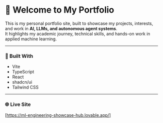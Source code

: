 # 👋 Welcome to My Portfolio

This is my personal portfolio site, built to showcase my projects, interests, and work in **AI, LLMs, and autonomous agent systems**.  
It highlights my academic journey, technical skills, and hands-on work in applied machine learning.

---

### 🔧 Built With
- Vite  
- TypeScript  
- React  
- shadcn/ui  
- Tailwind CSS  

---

### 🌐 Live Site  
[https://ml-engineering-showcase-hub.lovable.app/]
